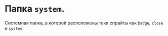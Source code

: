 # Папка `system`.
Системная папка, в которой расположены таки спрайты как `badge`, `close` и `system`.
